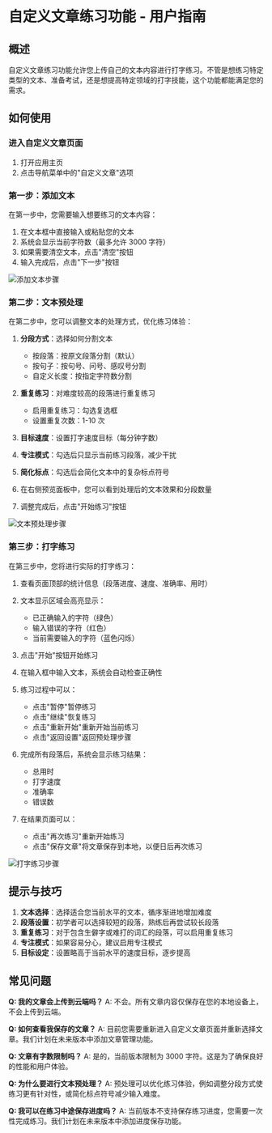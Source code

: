 # 自定义文章练习功能 - 用户指南

## 概述

自定义文章练习功能允许您上传自己的文本内容进行打字练习。不管是想练习特定类型的文本、准备考试，还是想提高特定领域的打字技能，这个功能都能满足您的需求。

## 如何使用

### 进入自定义文章页面

1. 打开应用主页
2. 点击导航菜单中的"自定义文章"选项

### 第一步：添加文本

在第一步中，您需要输入想要练习的文本内容：

1. 在文本框中直接输入或粘贴您的文本
2. 系统会显示当前字符数（最多允许 3000 字符）
3. 如果需要清空文本，点击"清空"按钮
4. 输入完成后，点击"下一步"按钮

![添加文本步骤](../images/article-step1.png)

### 第二步：文本预处理

在第二步中，您可以调整文本的处理方式，优化练习体验：

1. **分段方式**：选择如何分割文本

   - 按段落：按原文段落分割（默认）
   - 按句子：按句号、问号、感叹号分割
   - 自定义长度：按指定字符数分割

2. **重复练习**：对难度较高的段落进行重复练习

   - 启用重复练习：勾选复选框
   - 设置重复次数：1-10 次

3. **目标速度**：设置打字速度目标（每分钟字数）

4. **专注模式**：勾选后只显示当前练习段落，减少干扰

5. **简化标点**：勾选后会简化文本中的复杂标点符号

6. 在右侧预览面板中，您可以看到处理后的文本效果和分段数量

7. 调整完成后，点击"开始练习"按钮

![文本预处理步骤](../images/article-step2.png)

### 第三步：打字练习

在第三步中，您将进行实际的打字练习：

1. 查看页面顶部的统计信息（段落进度、速度、准确率、用时）

2. 文本显示区域会高亮显示：

   - 已正确输入的字符（绿色）
   - 输入错误的字符（红色）
   - 当前需要输入的字符（蓝色闪烁）

3. 点击"开始"按钮开始练习

4. 在输入框中输入文本，系统会自动检查正确性

5. 练习过程中可以：

   - 点击"暂停"暂停练习
   - 点击"继续"恢复练习
   - 点击"重新开始"重新开始当前练习
   - 点击"返回设置"返回预处理步骤

6. 完成所有段落后，系统会显示练习结果：

   - 总用时
   - 打字速度
   - 准确率
   - 错误数

7. 在结果页面可以：
   - 点击"再次练习"重新开始练习
   - 点击"保存文章"将文章保存到本地，以便日后再次练习

![打字练习步骤](../images/article-step3.png)

## 提示与技巧

1. **文本选择**：选择适合您当前水平的文本，循序渐进地增加难度
2. **段落设置**：初学者可以选择较短的段落，熟练后再尝试较长段落
3. **重复练习**：对于包含生僻字或难打的词汇的段落，可以启用重复练习
4. **专注模式**：如果容易分心，建议启用专注模式
5. **目标设定**：设置略高于当前水平的速度目标，逐步提高

## 常见问题

**Q: 我的文章会上传到云端吗？**
A: 不会。所有文章内容仅保存在您的本地设备上，不会上传到云端。

**Q: 如何查看我保存的文章？**
A: 目前您需要重新进入自定义文章页面并重新选择文章。我们计划在未来版本中添加文章管理功能。

**Q: 文章有字数限制吗？**
A: 是的，当前版本限制为 3000 字符。这是为了确保良好的性能和用户体验。

**Q: 为什么要进行文本预处理？**
A: 预处理可以优化练习体验，例如调整分段方式使练习更有针对性，或简化标点符号减少输入难度。

**Q: 我可以在练习中途保存进度吗？**
A: 当前版本不支持保存练习进度，您需要一次性完成练习。我们计划在未来版本中添加进度保存功能。
